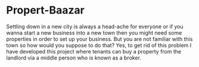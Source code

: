 # Propert-Baazar
Settling down in a new city is always a head-ache for everyone or if you wanna start a new business into a new town then you might need some properties in order to set up your business. But you are not familiar with this town so how would you suppose to do that?
Yes, to get rid of this problem I have developed this project where tenants can buy a property from the landlord via a middle person who is known as a broker.

